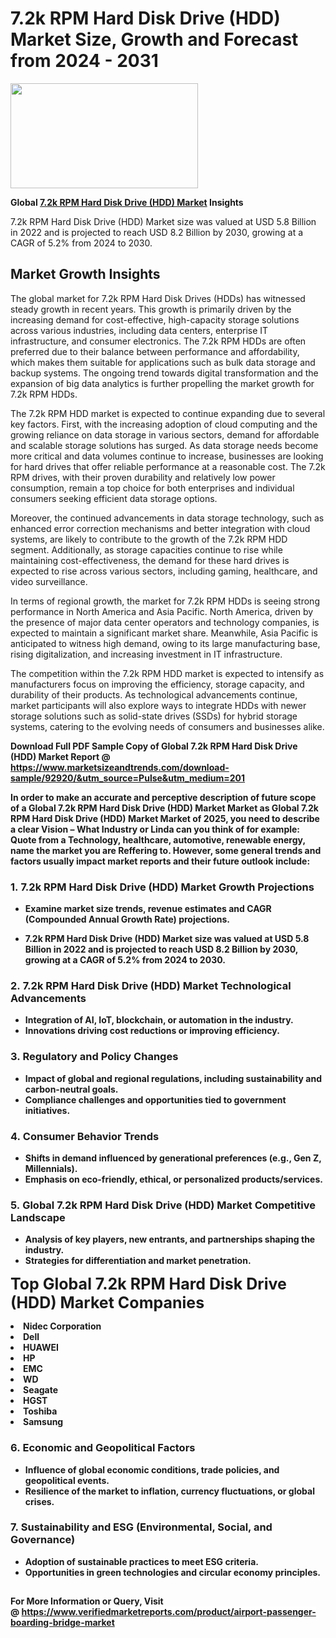 <H1>7.2k RPM Hard Disk Drive (HDD) Market Size, Growth and Forecast from 2024 - 2031</H1><img class="aligncenter size-medium wp-image-584254" src="https://thirdeyenews.in/wp-content/uploads/2024/09/Global-Market-Research-300x168.jpeg" alt="" width="300" height="168" /><p><strong>Global&nbsp;<a href="https://www.marketsizeandtrends.com/download-sample/92920/&amp;utm_source=Pulse&amp;utm_medium=201">7.2k RPM Hard Disk Drive (HDD) Market</a> Insights</strong></p><p>7.2k RPM Hard Disk Drive (HDD) Market size was valued at USD 5.8 Billion in 2022 and is projected to reach USD 8.2 Billion by 2030, growing at a CAGR of 5.2% from 2024 to 2030.</p><p><h2>Market Growth Insights</h2> <p>The global market for 7.2k RPM Hard Disk Drives (HDDs) has witnessed steady growth in recent years. This growth is primarily driven by the increasing demand for cost-effective, high-capacity storage solutions across various industries, including data centers, enterprise IT infrastructure, and consumer electronics. The 7.2k RPM HDDs are often preferred due to their balance between performance and affordability, which makes them suitable for applications such as bulk data storage and backup systems. The ongoing trend towards digital transformation and the expansion of big data analytics is further propelling the market growth for 7.2k RPM HDDs.</p> <p><strong></strong></p> <p>The 7.2k RPM HDD market is expected to continue expanding due to several key factors. First, with the increasing adoption of cloud computing and the growing reliance on data storage in various sectors, demand for affordable and scalable storage solutions has surged. As data storage needs become more critical and data volumes continue to increase, businesses are looking for hard drives that offer reliable performance at a reasonable cost. The 7.2k RPM drives, with their proven durability and relatively low power consumption, remain a top choice for both enterprises and individual consumers seeking efficient data storage options.</p> <p>Moreover, the continued advancements in data storage technology, such as enhanced error correction mechanisms and better integration with cloud systems, are likely to contribute to the growth of the 7.2k RPM HDD segment. Additionally, as storage capacities continue to rise while maintaining cost-effectiveness, the demand for these hard drives is expected to rise across various sectors, including gaming, healthcare, and video surveillance.</p> <p>In terms of regional growth, the market for 7.2k RPM HDDs is seeing strong performance in North America and Asia Pacific. North America, driven by the presence of major data center operators and technology companies, is expected to maintain a significant market share. Meanwhile, Asia Pacific is anticipated to witness high demand, owing to its large manufacturing base, rising digitalization, and increasing investment in IT infrastructure.</p> <p>The competition within the 7.2k RPM HDD market is expected to intensify as manufacturers focus on improving the efficiency, storage capacity, and durability of their products. As technological advancements continue, market participants will also explore ways to integrate HDDs with newer storage solutions such as solid-state drives (SSDs) for hybrid storage systems, catering to the evolving needs of consumers and businesses alike.</p> <p><strong></p><p><span class=""><strong>Download Full PDF Sample Copy of Global 7.2k RPM Hard Disk Drive (HDD) Market Report</strong> @ <a href="https://www.marketsizeandtrends.com/download-sample/92920/&amp;utm_source=Pulse&amp;utm_medium=201" target="_blank">https://www.marketsizeandtrends.com/download-sample/92920/&amp;utm_source=Pulse&amp;utm_medium=201</a></span></p><p>In order to make an accurate and perceptive description of future scope of a Global&nbsp;7.2k RPM Hard Disk Drive (HDD) Market Market as Global&nbsp;7.2k RPM Hard Disk Drive (HDD) Market Market of 2025, you need to describe a clear Vision &ndash; What Industry or Linda can you think of for example: Quote from a Technology, healthcare, automotive, renewable energy, name the market you are Reffering to. However, some general trends and factors usually impact market reports and their future outlook include:</p><h3>1.&nbsp;<strong>7.2k RPM Hard Disk Drive (HDD) Market Growth Projections</strong></h3><ul><li>Examine market size trends, revenue estimates and CAGR (Compounded Annual Growth Rate) projections.</li><li><p>7.2k RPM Hard Disk Drive (HDD) Market size was valued at USD 5.8 Billion in 2022 and is projected to reach USD 8.2 Billion by 2030, growing at a CAGR of 5.2% from 2024 to 2030.</p></li></ul><h3>2.&nbsp;<strong>7.2k RPM Hard Disk Drive (HDD) Market Technological Advancements</strong></h3><ul><li>Integration of AI, IoT, blockchain, or automation in the industry.</li><li>Innovations driving cost reductions or improving efficiency.</li></ul><h3>3.&nbsp;<strong>Regulatory and Policy Changes</strong></h3><ul><li>Impact of global and regional regulations, including sustainability and carbon-neutral goals.</li><li>Compliance challenges and opportunities tied to government initiatives.</li></ul><h3>4.&nbsp;<strong>Consumer Behavior Trends</strong></h3><ul><li>Shifts in demand influenced by generational preferences (e.g., Gen Z, Millennials).</li><li>Emphasis on eco-friendly, ethical, or personalized products/services.</li></ul><h3>5.&nbsp;<strong>Global 7.2k RPM Hard Disk Drive (HDD) Market Competitive Landscape</strong></h3><ul><li>Analysis of key players, new entrants, and partnerships shaping the industry.</li><li>Strategies for differentiation and market penetration.</li></ul><p data-pm-slice="1 1 []"><span style="color: inherit; font-family: inherit; font-size: 25px;">Top Global 7.2k RPM Hard Disk Drive (HDD) Market Companies</span></p><div class="" data-test-id=""><p><li>Nidec Corporation</li><li> Dell</li><li> HUAWEI</li><li> HP</li><li> EMC</li><li> WD</li><li> Seagate</li><li> HGST</li><li> Toshiba</li><li> Samsung</li></p></div><h3>6.&nbsp;<strong>Economic and Geopolitical Factors</strong></h3><ul><li>Influence of global economic conditions, trade policies, and geopolitical events.</li><li>Resilience of the market to inflation, currency fluctuations, or global crises.</li></ul><h3>7.&nbsp;<strong>Sustainability and ESG (Environmental, Social, and Governance)</strong></h3><ul><li>Adoption of sustainable practices to meet ESG criteria.</li><li>Opportunities in green technologies and circular economy principles.</li></ul><h2><strong style="font-size: 14px;">For More Information or Query, Visit @&nbsp;</strong><a style="background-color: #ffffff; font-size: 14px;" href="https://www.marketsizeandtrends.com/report/7-2k-rpm-hard-disk-drive-hdd-market/" target="_blank">https://www.verifiedmarketreports.com/product/airport-passenger-boarding-bridge-market</a></h2>
